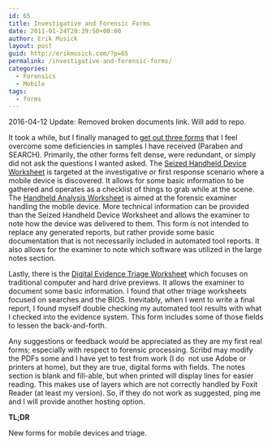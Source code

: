 ```yaml
---
id: 65
title: Investigative and Forensic Forms
date: 2011-01-24T20:39:50+00:00
author: Erik Musick
layout: post
guid: http://erikmusick.com/?p=65
permalink: /investigative-and-forensic-forms/
categories:
  - Forensics
  - Mobile
tags:
  - forms
---
```

2016-04-12 Update: Removed broken documents link. Will add to repo.

It took a while, but I finally managed to [get out three forms](http://www.scribd.com/my_document_collections/2784665 "Scribd folder for my forms") that I feel overcome some deficiencies in samples I have received (Paraben and SEARCH). Primarily, the other forms felt dense, were redundant, or simply did not ask the questions I wanted asked. The [Seized Handheld Device Worksheet](http://www.scribd.com/doc/46123423/Seized-Handheld-Device-Worksheet "Scribd link to my evidence form") is targeted at the investigative or first response scenario where a mobile device is discovered. It allows for some basic information to be gathered and operates as a checklist of things to grab while at the scene. The [Handheld Analysis Worksheet](http://www.scribd.com/doc/47457878/Handheld-Analysis-Worksheet "Scribd link to my mobile device worksheet") is aimed at the forensic examiner handling the mobile device. More technical information can be provided than the Seized Handheld Device Worksheet and allows the examiner to note how the device was delivered to them. This form is not intended to replace any generated reports, but rather provide some basic documentation that is not necessarily included in automated tool reports. It also allows for the examiner to note which software was utilized in the large notes section.

Lastly, there is the [Digital Evidence Triage Worksheet](http://www.scribd.com/doc/47498890/Digital-Evidence-Triage-Worksheet "Scribd link to my triage form") which focuses on traditional computer and hard drive previews. It allows the examiner to document some basic information. I found that other triage worksheets focused on searches and the BIOS. Inevitably, when I went to write a final report, I found myself double checking my automated tool results with what I checked into the evidence system. This form includes some of those fields to lessen the back-and-forth.

Any suggestions or feedback would be appreciated as they are my first real forms; especially with respect to forensic processing. Scribd may modify the PDFs some and I have yet to test from work (I do  not use Adobe or printers at home), but they are true, digital forms with fields. The notes section is blank and fill-able, but when printed will display lines for easier reading. This makes use of layers which are not correctly handled by Foxit Reader (at least my version). So, if they do not work as suggested, ping me and I will provide another hosting option.

**TL;DR**

New forms for mobile devices and triage.
